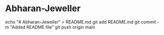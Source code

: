 # Abharan-Jeweller
echo "# Abharan-Jeweller" > README.md
git add README.md
git commit -m "Added README file"
git push origin main
